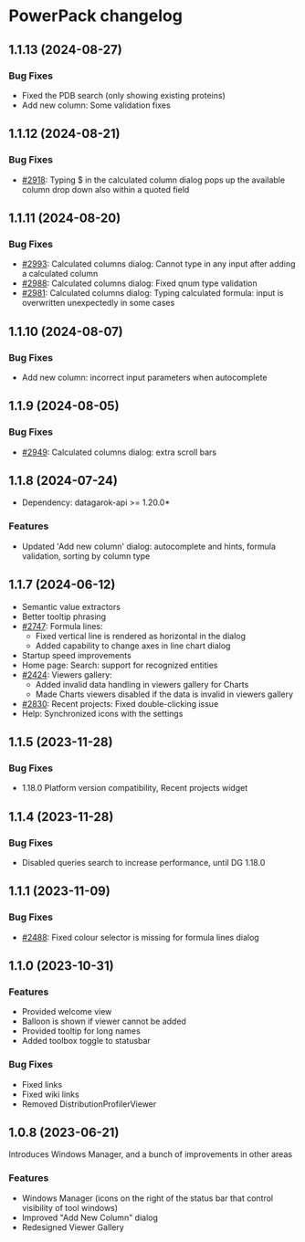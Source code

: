 # PowerPack changelog

## 1.1.13 (2024-08-27)

### Bug Fixes

* Fixed the PDB search (only showing existing proteins)
* Add new column: Some validation fixes

## 1.1.12 (2024-08-21)

### Bug Fixes

* [#2918](https://github.com/datagrok-ai/public/issues/2918): Typing $ in the calculated column dialog pops up the available column drop down also within a quoted field

## 1.1.11 (2024-08-20)

### Bug Fixes

* [#2993](https://github.com/datagrok-ai/public/issues/2993): Calculated columns dialog: Cannot type in any input after adding a calculated column
* [#2988](https://github.com/datagrok-ai/public/issues/2988): Calculated columns dialog: Fixed qnum type validation
* [#2981](https://github.com/datagrok-ai/public/issues/2981): Calculated columns dialog: Typing calculated formula: input is overwritten unexpectedly in some cases

## 1.1.10 (2024-08-07)

### Bug Fixes

* Add new column: incorrect input parameters when autocomplete

## 1.1.9 (2024-08-05)

### Bug Fixes

* [#2949](https://github.com/datagrok-ai/public/issues/2949): Calculated columns dialog: extra scroll bars

## 1.1.8 (2024-07-24)

* Dependency: datagarok-api >= 1.20.0*

### Features

* Updated 'Add new column' dialog: autocomplete and hints, formula validation, sorting by column type

## 1.1.7 (2024-06-12)

* Semantic value extractors
* Better tooltip phrasing
* [#2747](https://github.com/datagrok-ai/public/issues/2747): Formula lines:
  * Fixed vertical line is rendered as horizontal in the dialog
  * Added capability to change axes in line chart dialog
* Startup speed improvements
* Home page: Search: support for recognized entities
* [#2424](https://github.com/datagrok-ai/public/issues/2424): Viewers gallery:
  * Added invalid data handling in viewers gallery for Charts
  * Made Charts viewers disabled if the data is invalid in viewers gallery
* [#2830](https://github.com/datagrok-ai/public/issues/2830): Recent projects: Fixed double-clicking issue
* Help: Synchronized icons with the settings

## 1.1.5 (2023-11-28)

### Bug Fixes

* 1.18.0 Platform version compatibility, Recent projects widget

## 1.1.4 (2023-11-28)

### Bug Fixes

* Disabled queries search to increase performance, until DG 1.18.0

## 1.1.1 (2023-11-09)

### Bug Fixes

* [#2488](https://github.com/datagrok-ai/public/issues/2488): Fixed colour selector is missing for formula lines dialog

## 1.1.0 (2023-10-31)

### Features

* Provided welcome view
* Balloon is shown if viewer cannot be added
* Provided tooltip for long names
* Added toolbox toggle to statusbar

### Bug Fixes

* Fixed links
* Fixed wiki links
* Removed DistributionProfilerViewer

## 1.0.8 (2023-06-21)

Introduces Windows Manager, and a bunch of improvements in other areas

### Features

* Windows Manager (icons on the right of the status bar that control visibility of tool windows)
* Improved "Add New Column" dialog
* Redesigned Viewer Gallery
